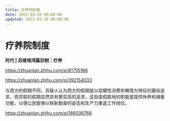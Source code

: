 ```yaml
---
title: 疗养院制度
date: 2022-03-10 00:00:00
updated: 2022-03-10 00:00:00
---
```


# 疗养院制度

**时代 | 苏维埃鸿篇巨制：疗养**

https://zhuanlan.zhihu.com/p/81755166

https://zhuanlan.zhihu.com/p/392154033

与西方的假期不同，苏联人认为西方的假期是以炫耀性消费和懒惰为特征的庸俗追求，而苏联的假期显然具有更崇高的追求，这些度假胜地的职能是提供休养和储备功能，以便公民能够以崭新勤奋的姿态和生产力重返工作岗位。

https://zhuanlan.zhihu.com/p/146036766
